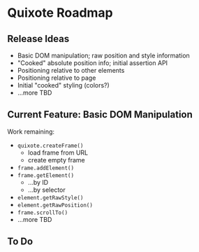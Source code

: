 # Quixote Roadmap

## Release Ideas

* Basic DOM manipulation; raw position and style information
* "Cooked" absolute position info; initial assertion API
* Positioning relative to other elements
* Positioning relative to page
* Initial "cooked" styling (colors?)
* ...more TBD


## Current Feature: Basic DOM Manipulation

Work remaining:

* `quixote.createFrame()`
  * load frame from URL
  * create empty frame
* `frame.addElement()`
* `frame.getElement()`
  * ...by ID
  * ...by selector
* `element.getRawStyle()`
* `element.getRawPosition()`
* `frame.scrollTo()`
* ...more TBD


## To Do

